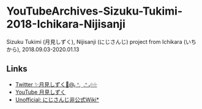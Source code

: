 # YouTubeArchives-Sizuku-Tukimi-2018-Ichikara-Nijisanji
Sizuku Tukimi (月見しずく), Nijisanji (にじさんじ) project from Ichikara (いちから), 2018.09.03-2020.01.13

## Links
- [Twitter ✨月見しずく🎀@₍ ᐢ. ̫ .ᐢ ₎💦💦](https://twitter.com/tukimi_sizuku)
- [YouTube 月見しずく](https://www.youtube.com/channel/UCqQV8xEBWd5SVZBLlYrS_5Q/)
- [Unofficial: にじさんじ非公式Wiki*](https://wikiwiki.jp/nijisanji/%E6%9C%88%E8%A6%8B%E3%81%97%E3%81%9A%E3%81%8F)
